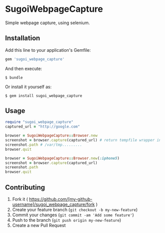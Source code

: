 # SugoiWebpageCapture
Simple webpage capture, using selenium.

## Installation

Add this line to your application's Gemfile:

```ruby
gem 'sugoi_webpage_capture'
```

And then execute:

    $ bundle

Or install it yourself as:

    $ gem install sugoi_webpage_capture

## Usage

```ruby
require "sugoi_webpage_capture"
captured_url = "http://google.com"

browser = SugoiWebpageCapture::Browser.new
screenshot = browser.capture(captured_url) # return tempfile wrapper instance.
screenshot.path # /var/tmp.........
browser.quit

browser = SugoiWebpageCapture::Browser.new(:iphone5)
screenshot = browser.capture(captured_url)
screenshot.path
browser.quit
```

## Contributing

1. Fork it ( https://github.com/[my-github-username]/sugoi_webpage_capture/fork )
2. Create your feature branch (`git checkout -b my-new-feature`)
3. Commit your changes (`git commit -am 'Add some feature'`)
4. Push to the branch (`git push origin my-new-feature`)
5. Create a new Pull Request
